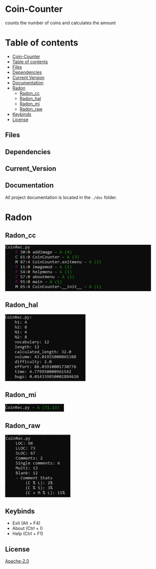 # Coin-Counter
counts the number of coins and calculates the amount

# Table of contents

<!--ts-->
  * [Coin-Counter](#Coin-Counter)
  * [Table of contents](#Table_of_contents)
  * [Files](#Files)
  * [Dependencies](#Dependencies)
  * [Current Version](#Current_Version)
  * [Documentation](#Documentation)
  * [Radon](#Radon)
    * [Radon_cc](#Radon_cc)
    * [Radon_hal](#Radon_hal)
    * [Radon_mi](#Radon_mi)
    * [Radon_raw](#Radon_raw)
  * [Keybinds](#Keybinds)
  * [License](#License)
<!--ts-->


## Files



## Dependencies



## Current_Version


## Documentation

All project documentation is located in the `./doc`  folder.


# Radon

## Radon_cc

<p><img src = "images/radon/coinreccc.png" title = "coin rec radon cc"/> </p>

## Radon_hal

<p><img src = "images/radon/coinrechal.png" title = "coin rec radon hal"/> </p>

## Radon_mi

<p><img src = "images/radon/coinrecmi.png" title = "coin rec radon mi"/> </p>

## Radon_raw

<p><img src = "images/radon/coinrecraw.png" title = "coin rec radon raw"/> </p>


## Keybinds

<ul>
 <li> Exit (Alt + F4) </li>
 <li> About (Ctrl + I) </li>
 <li> Help (Ctrl + F1) </li>
</ul>



## License

[Apache-2.0](https://choosealicense.com/licenses/apache-2.0/)